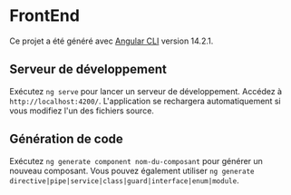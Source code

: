 # FrontEnd

Ce projet a été généré avec [Angular CLI](https://github.com/angular/angular-cli) version 14.2.1.

## Serveur de développement

Exécutez `ng serve` pour lancer un serveur de développement. Accédez à `http://localhost:4200/`. L'application se rechargera automatiquement si vous modifiez l'un des fichiers source.

## Génération de code

Exécutez `ng generate component nom-du-composant` pour générer un nouveau composant. Vous pouvez également utiliser `ng generate directive|pipe|service|class|guard|interface|enum|module`.

